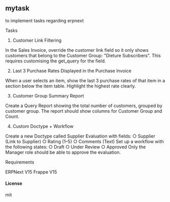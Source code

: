 ## mytask

to implement tasks regarding erpnext

Tasks
1. Customer Link Filtering
   
In the Sales Invoice, override the customer link field so it only shows customers that belong to the Customer Group: "Dieture Subscribers". This requires customising the get_query for the field.

2. Last 3 Purchase Rates Displayed in the Purchase Invoice
   
When a user selects an item, show the last 3 purchase rates of that item in a section below the item table. Highlight the highest rate clearly.

3. Customer Group Summary Report
   
Create a Query Report showing the total number of customers, grouped by customer group. The report should show columns for Customer Group and Count.

4. Custom Doctype + Workflow
   
Create a new Doctype called Supplier Evaluation with fields:
○ Supplier (Link to Supplier)
○ Rating (1–5)
○ Comments (Text)
Set up a workflow with the following states:
○ Draft
○ Under Review
○ Approved
Only the Manager role should be able to approve the evaluation.

Requirements

ERPNext V15
Frappe V15
  

#### License
mit
